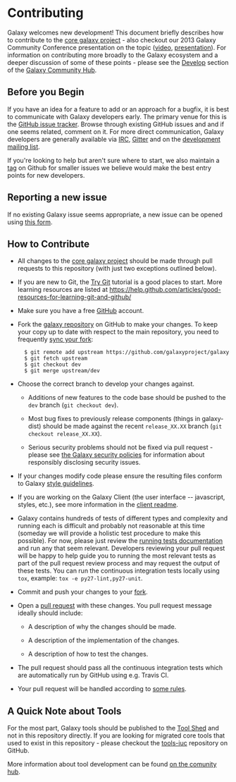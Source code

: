 # Contributing

Galaxy welcomes new development!  This document briefly describes how to
contribute to the [core galaxy
project](https://github.com/galaxyproject/galaxy) - also checkout our 2013
Galaxy Community Conference presentation on the topic
([video](https://vimeo.com/channels/581875/73486255),
[presentation](https://depot.galaxyproject.org/hub/attachments/documents/presentations/gcc2013/BakerContribute.pdf)).
For information on contributing more broadly to the Galaxy ecosystem and a
deeper discussion of some of these points - please see the
[Develop](https://galaxyproject.org/develop) section of the [Galaxy Community
Hub](https://galaxyproject.org).

## Before you Begin

If you have an idea for a feature to add or an approach for a bugfix, it is
best to communicate with Galaxy developers early. The primary venue for this is
the [GitHub issue tracker](https://github.com/galaxyproject/galaxy/issues).
Browse through existing GitHub issues and and if one seems related, comment on
it.  For more direct communication, Galaxy developers are generally available
via [IRC](https://galaxyproject.org/get-involved),
[Gitter](https://gitter.im/galaxyproject/Lobby) and on the [development mailing
list](http://dev.list.galaxyproject.org).

If you're looking to help but aren't sure where to start, we also maintain a
[tag](https://github.com/galaxyproject/galaxy/issues?q=is%3Aissue+is%3Aopen+label%3Afriendliness%2Ffriendly)
on Github for smaller issues we believe would make the best entry points for
new developers.

## Reporting a new issue

If no existing Galaxy issue seems appropriate, a new issue can be opened using
[this form](https://github.com/galaxyproject/galaxy/issues/new).

## How to Contribute

* All changes to the [core galaxy
  project](https://github.com/galaxyproject/galaxy) should be made through pull
  requests to this repository (with just two exceptions outlined below).

* If you are new to Git, the [Try Git](http://try.github.com/) tutorial is a
  good places to start.  More learning resources are listed at
  https://help.github.com/articles/good-resources-for-learning-git-and-github/

* Make sure you have a free [GitHub](https://github.com/) account.

* Fork the [galaxy repository](https://github.com/galaxyproject/galaxy) on
  GitHub to make your changes.  To keep your copy up to date with respect to
  the main repository, you need to frequently [sync your
  fork](https://help.github.com/articles/syncing-a-fork/):
  ```
    $ git remote add upstream https://github.com/galaxyproject/galaxy
    $ git fetch upstream
    $ git checkout dev
    $ git merge upstream/dev
  ```

* Choose the correct branch to develop your changes against.

  * Additions of new features to the code base should be pushed to the `dev`
    branch (`git checkout dev`).

  * Most bug fixes to previously release components (things in galaxy-dist)
    should be made against the recent `release_XX.XX` branch (`git checkout
    release_XX.XX`).

  * Serious security problems should not be fixed via pull request - please see
    [the Galaxy security policies](SECURITY_POLICY.md) for information about
    responsibly disclosing security issues.

* If your changes modify code please ensure the resulting files conform to
  Galaxy [style guidelines](https://galaxyproject.org/develop/best-practices).

* If you are working on the Galaxy Client (the user interface -- javascript,
  styles, etc.), see more information in the [client readme](client/README.md).

* Galaxy contains hundreds of tests of different types and complexity and
  running each is difficult and probably not reasonable at this time (someday
  we will provide a holistic test procedure to make this possible). For now,
  please just review the [running tests
  documentation](https://galaxyproject.org/admin/running-tests) and run any
  that seem relevant. Developers reviewing your pull request will be happy to
  help guide you to running the most relevant tests as part of the pull request
  review process and may request the output of these tests. You can run the
  continuous integration tests locally using `tox`, example: `tox -e
  py27-lint,py27-unit`.

* Commit and push your changes to your
  [fork](https://help.github.com/articles/pushing-to-a-remote/).

* Open a [pull
  request](https://help.github.com/articles/creating-a-pull-request/) with
  these changes. You pull request message ideally should include:

   * A description of why the changes should be made.

   * A description of the implementation of the changes.

   * A description of how to test the changes.

* The pull request should pass all the continuous integration tests which are
  automatically run by GitHub using e.g. Travis CI.

* Your pull request will be handled according to [some
  rules](doc/source/project/organization.rst#handling-pull-requests).

## A Quick Note about Tools

  For the most part, Galaxy tools should be published to the [Tool
  Shed](https://galaxyproject.org/toolshed) and not in this repository
  directly. If you are looking for migrated core tools that used to exist in
  this repository - please checkout the
  [tools-iuc](https://github.com/galaxyproject/tools-iuc) repository on GitHub.

  More information about tool development can be found [on the comunity
  hub](https://galaxyproject.org/develop).
